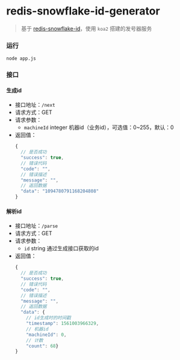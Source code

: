 # redis-snowflake-id-generator

> 基于 [redis-snowflake-id](https://github.com/hpyer/redis-snowflake-id)，使用 `koa2` 搭建的发号器服务

### 运行

```shell
node app.js
```

### 接口

#### 生成id

* 接口地址：`/next`
* 请求方式：GET
* 请求参数：
  * `machineId` integer 机器id（业务id），可选值：0~255，默认：0
* 返回值：
  ```js
  {
    // 是否成功
    "success": true,
    // 错误代码
    "code": "",
    // 错误描述
    "message": "",
    // 返回数据
    "data": "1094780791168204808"
  }
  ```

#### 解析id

* 接口地址：`/parse`
* 请求方式：GET
* 请求参数：
  * `id` string 通过生成接口获取的id
* 返回值：
  ```js
  {
    // 是否成功
    "success": true,
    // 错误代码
    "code": "",
    // 错误描述
    "message": "",
    // 返回数据
    "data": {
      // id生成时的时间戳
      "timestamp": 1561003966329,
      // 机器id
      "machineId": 0,
      // 计数
      "count": 68}
  }
  ```
